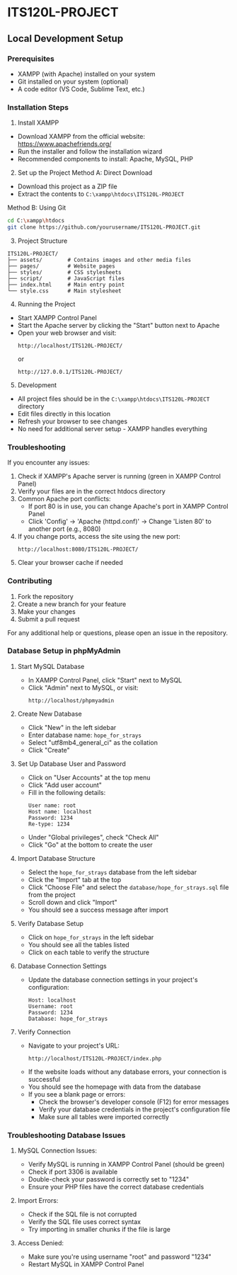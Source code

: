 # ITS120L-PROJECT

## Local Development Setup

### Prerequisites
- XAMPP (with Apache) installed on your system
- Git installed on your system (optional)
- A code editor (VS Code, Sublime Text, etc.)

### Installation Steps

1. Install XAMPP
- Download XAMPP from the official website: https://www.apachefriends.org/
- Run the installer and follow the installation wizard
- Recommended components to install: Apache, MySQL, PHP

2. Set up the Project
Method A: Direct Download
- Download this project as a ZIP file
- Extract the contents to `C:\xampp\htdocs\ITS120L-PROJECT`

Method B: Using Git
```bash
cd C:\xampp\htdocs
git clone https://github.com/yourusername/ITS120L-PROJECT.git
```

3. Project Structure
```
ITS120L-PROJECT/
├── assets/        # Contains images and other media files
├── pages/         # Website pages
├── styles/        # CSS stylesheets
├── script/        # JavaScript files
├── index.html     # Main entry point
└── style.css      # Main stylesheet
```

4. Running the Project
- Start XAMPP Control Panel
- Start the Apache server by clicking the "Start" button next to Apache
- Open your web browser and visit:
  ```
  http://localhost/ITS120L-PROJECT/
  ```
  or
  ```
  http://127.0.0.1/ITS120L-PROJECT/
  ```

5. Development
- All project files should be in the `C:\xampp\htdocs\ITS120L-PROJECT` directory
- Edit files directly in this location
- Refresh your browser to see changes
- No need for additional server setup - XAMPP handles everything

### Troubleshooting

If you encounter any issues:
1. Check if XAMPP's Apache server is running (green in XAMPP Control Panel)
2. Verify your files are in the correct htdocs directory
3. Common Apache port conflicts:
   - If port 80 is in use, you can change Apache's port in XAMPP Control Panel
   - Click 'Config' → 'Apache (httpd.conf)' → Change 'Listen 80' to another port (e.g., 8080)
4. If you change ports, access the site using the new port:
   ```
   http://localhost:8080/ITS120L-PROJECT/
   ```
5. Clear your browser cache if needed

### Contributing
1. Fork the repository
2. Create a new branch for your feature
3. Make your changes
4. Submit a pull request

For any additional help or questions, please open an issue in the repository.

### Database Setup in phpMyAdmin

1. Start MySQL Database
   - In XAMPP Control Panel, click "Start" next to MySQL
   - Click "Admin" next to MySQL, or visit:
     ```
     http://localhost/phpmyadmin
     ```

2. Create New Database
   - Click "New" in the left sidebar
   - Enter database name: `hope_for_strays`
   - Select "utf8mb4_general_ci" as the collation
   - Click "Create"

3. Set Up Database User and Password
   - Click on "User Accounts" at the top menu
   - Click "Add user account"
   - Fill in the following details:
     ```
     User name: root
     Host name: localhost
     Password: 1234
     Re-type: 1234
     ```
   - Under "Global privileges", check "Check All"
   - Click "Go" at the bottom to create the user

4. Import Database Structure
   - Select the `hope_for_strays` database from the left sidebar
   - Click the "Import" tab at the top
   - Click "Choose File" and select the `database/hope_for_strays.sql` file from the project
   - Scroll down and click "Import"
   - You should see a success message after import

5. Verify Database Setup
   - Click on `hope_for_strays` in the left sidebar
   - You should see all the tables listed
   - Click on each table to verify the structure

6. Database Connection Settings
   - Update the database connection settings in your project's configuration:
     ```
     Host: localhost
     Username: root
     Password: 1234
     Database: hope_for_strays
     ```

7. Verify Connection
   - Navigate to your project's URL:
     ```
     http://localhost/ITS120L-PROJECT/index.php
     ```
   - If the website loads without any database errors, your connection is successful
   - You should see the homepage with data from the database
   - If you see a blank page or errors:
     - Check the browser's developer console (F12) for error messages
     - Verify your database credentials in the project's configuration file
     - Make sure all tables were imported correctly

### Troubleshooting Database Issues

1. MySQL Connection Issues:
   - Verify MySQL is running in XAMPP Control Panel (should be green)
   - Check if port 3306 is available
   - Double-check your password is correctly set to "1234"
   - Ensure your PHP files have the correct database credentials

2. Import Errors:
   - Check if the SQL file is not corrupted
   - Verify the SQL file uses correct syntax
   - Try importing in smaller chunks if the file is large

3. Access Denied:
   - Make sure you're using username "root" and password "1234"
   - Restart MySQL in XAMPP Control Panel
